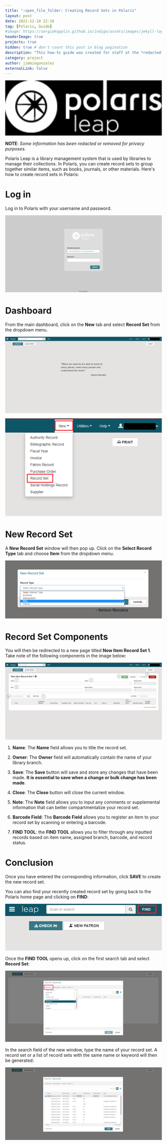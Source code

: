 ```yaml
---
title: ":open_file_folder: Creating Record Sets in Polaris"
layout: post
date: 2021-12-10 22:10
tag: [Polaris, Guide]
#image: https://sergiokopplin.github.io/indigo/assets/images/jekyll-logo-light-solid.png
headerImage: true
projects: true
hidden: true # don't count this post in blog pagination
description: "This how-to guide was created for staff at the *redacted* Library in order to create new record sets in Polaris Leap."
category: project
author: jimmiegonzalez
externalLink: false
---
```


![Polaris Logo](/assets/polaris/polaris-logo.png "Polaris Logo")

**NOTE**: _Some information has been redacted or removed for privacy purposes._

Polaris Leap is a library management system that is used by libraries to manage their collections. In Polaris, you can create record sets to group together similar items, such as books, journals, or other materials. Here's how to create record sets in Polaris:

# Log in

Log in to Polaris with your username and password.

![Log in page](/assets/polaris/log-in.png "Log in page")

# Dashboard

From the main dashboard, click on the **New** tab and select **Record Set** from the dropdown menu.

![Main Dashboard](/assets/polaris/dashboard.png "Main Dashboard")

![New Tab](/assets/polaris/new-tab.png "New Tab")

# New Record Set

A **New Record Set** window will then pop up. Click on the **Select Record Type** tab and choose **Item** from the dropdown menu.

![New Record Set](/assets/polaris/new-record-set.png "New Record Set")

# Record Set Components

You will then be redirected to a new page titled **New Item Record Set 1**. Take note of the following components in the image below:

![Record Set Components](/assets/polaris/components.png "Record Set Components")

1. **Name**: The **Name** field allows you to title the record set.

2. **Owner**: The **Owner** field will automatically contain the name of your library branch.

3. **Save**: The **Save** button will save and store any changes that have been made. **It is essential to save when a change or bulk change has been made**.

4. **Close**: The **Close** button will close the current window.

5. **Note**: The **Note** field allows you to input any comments or supplemental information that can better compartmentalize your record set.

6. **Barcode Field**: The **Barcode Field** allows you to register an item to your record set by scanning or entering a barcode.

7. **FIND TOOL**: the **FIND TOOL** allows you to filter through any inputted records based on item name, assigned branch, barcode, and record status.

# Conclusion

Once you have entered the corresponding information, click **SAVE** to create the new record set.

You can also find your recently created record set by going back to the Polaris home page and clicking on **FIND**:

![Find](/assets/polaris/find.png "Find")

Once the **FIND TOOL** opens up, click on the first search tab and select **Record Set**:

![Find Tool Window](/assets/polaris/find-tool-window.png "Find Tool Window")

In the search field of the new window, type the name of your record set. A record set or a list of record sets with the same name or keyword will then be generated:

![Record Sets](/assets/polaris/record-sets.png "Record Sets")
